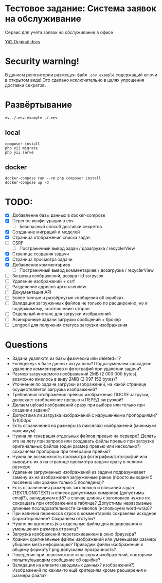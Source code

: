 # Тестовое задание: Система заявок на обслуживание
Сервис для учёта заявок на обслуживание в офисе

[Yii2 Original docs](https://github.com/yiisoft/yii2-app-basic/blob/db7f9237660c9bec41f04f4fa34221bf7a5d778d/README.md)

# Security warning!
В данном репозитории размещен файл `.env.example` содержащий ключи в открытом виде! Это сделано исключительно в целях упрощения доставки секретов.

# Развёртывание
```shell
mv ./.env.example ./.env

```

## local
```shell
composer install
php yii migrate
php yii serve
```

## docker
```shell
docker-compose run --rm php composer install
docker-compose up -d
```

# TODO:
- [x] Добавление базы данных в docker-compose
- [x] Перенос конфигурации в env
  - [ ] Безопасный способ доставки секретов
- [x] Созданние миграций и моделей
- [x] Страница отображения списка задач
- [ ] CSRF
  - [ ] Постраничный вывод задач / дозагрузка / recyclerView
- [x] Страница создания задачи
- [x] Страница просмотра задачи
- [x] Добавление комментариев
  - [ ] Постраничный вывод комментариев / дозагрузка / recyclerView
- [ ] Загрузка изображений, возврат id загрузок
- [ ] Удаление изображений + csrf
- [ ] Разделение адресов api и userview
- [ ] Документация API
- [ ] Более точные и развёрнутые сообщения об ошибках
- [ ] Валидация загруженных файлов не только по расширению, но и содержимому, соотношению сторон
- [ ] Отдельный инстанс для загрузки изображений
- [ ] Асинхронные задачи загрузки сообщений + брокер
- [ ] Longpoll для получения статуса загрузки изображения

# Questions
- Задачи удаляютя из базы физически или deleted=1?
- Foreignkeys в базе данных актуальны? Подразумеваем каскадное удаление комментариев и фотографий при удалении задачи?
- Размер загружаемого изображений 2MB (2 000 000 bytes), возможно имелось в виду 2MiB (2 097 152 bytes)? 
- Уточнение по задаче загрузки изображений, на какой странице осуществляется загрузка изображений?
- Требования отображения превью изображения ПОСЛЕ загрузки, допускает отображение превью и ПЕРЕД загрузкой?
- Делаем upload изображений сразу при выборе или только при создании задачи?
- Допустима ли загрузка изображений с нарушенными пропорциями? 1x1000px
- Есть ограничения на размеры (в пикселях) изображений (минимум/максимум)
- Нужна ли генерация отдельных файлов превью на сервере? Делать это на лету при запросе или создавать файлы превью при загрузке оригинальных файлов (один размер превью или несколько?) сохраняем пропорции при генерации превью?
- Нужна ли возможность просмотра фотографии/фотографий или выводить их в на странице просмотра задачи сразу в полном размере
- Удаление загруженных изображений из задачи подразумевает замену их на изображения загруженные ранее (просто выводим 5 послених или храним только 5 последних)?
- Есть ограничения размеров заголовков и описаний задач (TEXT/LONGTEXT) и список допустимых символов (допустимы emoji?), валидируем utf8? в случае длинных заголовков нужно их сокращать при отображении в таблице? Допустимы неразрывные длинные последовательности символов (используем word-wrap)?
- При наличии переносов строк в комментариях сохраняем исходное форматирование? Сохраняем отступы?
- Нужно ли выносить js в отдельные файлы для кеширования и уменьшения размера страниц?
- Загрузка изображений перетаскиванием в окно браузера?
- Храним оригинальные файлы изображений или уменьшаем размер/убираем мета информацию? Приводим файлы изображений к общему формату? png допускаем прозрачность?
- Поведение при невозможности загрузки изображений, повторяем попытку/выводим сообщение об ошибке?
- Валидация на клиенте (вводимых данных? изображений?) Изображений по каким-то ещё критериям кроме расширения и размера файла?